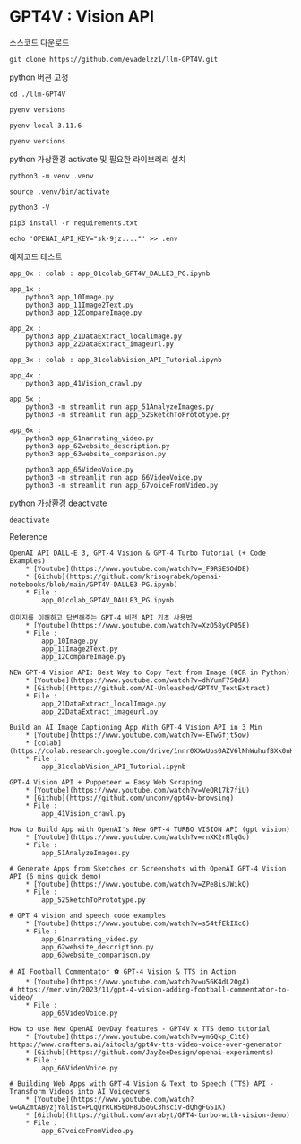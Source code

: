 # GPT4V : Vision API

소스코드 다운로드

    git clone https://github.com/evadelzz1/llm-GPT4V.git


python 버젼 고정

    cd ./llm-GPT4V

    pyenv versions

    pyenv local 3.11.6

    pyenv versions

python 가상환경 activate 및 필요한 라이브러리 설치

    python3 -m venv .venv

    source .venv/bin/activate

    python3 -V

    pip3 install -r requirements.txt

    echo 'OPENAI_API_KEY="sk-9jz...."' >> .env

예제코드 테스트

    app_0x : colab : app_01colab_GPT4V_DALLE3_PG.ipynb

    app_1x :
        python3 app_10Image.py
        python3 app_11Image2Text.py
        python3 app_12CompareImage.py

    app_2x :
        python3 app_21DataExtract_localImage.py
        python3 app_22DataExtract_imageurl.py

    app_3x : colab : app_31colabVision_API_Tutorial.ipynb

    app_4x :
        python3 app_41Vision_crawl.py

    app_5x :
        python3 -m streamlit run app_51AnalyzeImages.py
        python3 -m streamlit run app_52SketchToPrototype.py

    app_6x :
        python3 app_61narrating_video.py
        python3 app_62website_description.py
        python3 app_63website_comparison.py

        python3 app_65VideoVoice.py
        python3 -m streamlit run app_66VideoVoice.py
        python3 -m streamlit run app_67voiceFromVideo.py


python 가상환경 deactivate

    deactivate

Reference

    OpenAI API DALL-E 3, GPT-4 Vision & GPT-4 Turbo Tutorial (+ Code Examples)
        * [Youtube](https://www.youtube.com/watch?v=_F9RSESOdDE)
        * [Github](https://github.com/krisograbek/openai-notebooks/blob/main/GPT4V-DALLE3-PG.ipynb)
        * File :
            app_01colab_GPT4V_DALLE3_PG.ipynb

    이미지를 이해하고 답변해주는 GPT-4 비전 API 기초 사용법
        * [Youtube](https://www.youtube.com/watch?v=XzO58yCPQ5E)
        * File :
            app_10Image.py
            app_11Image2Text.py
            app_12CompareImage.py

    NEW GPT-4 Vision API: Best Way to Copy Text from Image (OCR in Python)
        * [Youtube](https://www.youtube.com/watch?v=dhYumF7SQdA)
        * [Github](https://github.com/AI-Unleashed/GPT4V_TextExtract)
        * File :
            app_21DataExtract_localImage.py
            app_22DataExtract_imageurl.py

    Build an AI Image Captioning App With GPT-4 Vision API in 3 Min
        * [Youtube](https://www.youtube.com/watch?v=-ETwGfjt5ow)
        * [colab](https://colab.research.google.com/drive/1nnr0XXwUos0AZV6lNhWuhufBXk0nHVr2#scrollTo=NOcytZ7u2WF-)
        * File :
            app_31colabVision_API_Tutorial.ipynb

    GPT-4 Vision API + Puppeteer = Easy Web Scraping
        * [Youtube](https://www.youtube.com/watch?v=VeQR17k7fiU)
        * [Github](https://github.com/unconv/gpt4v-browsing)
        * File :
            app_41Vision_crawl.py

    How to Build App with OpenAI's New GPT-4 TURBO VISION API (gpt vision)
        * [Youtube](https://www.youtube.com/watch?v=rnXK2rMlqGo)
        * File :
            app_51AnalyzeImages.py

    # Generate Apps from Sketches or Screenshots with OpenAI GPT-4 Vision API (6 mins quick demo)
        * [Youtube](https://www.youtube.com/watch?v=ZPe8isJWikQ)
        * File :
            app_52SketchToPrototype.py

    # GPT 4 vision and speech code examples
        * [Youtube](https://www.youtube.com/watch?v=s54tfEkIXc0)
        * File :
            app_61narrating_video.py
            app_62website_description.py
            app_63website_comparison.py

    # AI Football Commentator ⚽ GPT-4 Vision & TTS in Action
        * [Youtube](https://www.youtube.com/watch?v=u56K4dL20gA)
    # https://mer.vin/2023/11/gpt-4-vision-adding-football-commentator-to-video/
        * File :
            app_65VideoVoice.py

    How to use New OpenAI DevDay features - GPT4V x TTS demo tutorial
        * [Youtube](https://www.youtube.com/watch?v=ymGQkp_C1t0)
    https://www.crafters.ai/aitools/gpt4v-tts-video-voice-over-generator
        * [Github](https://github.com/JayZeeDesign/openai-experiments)
        * File :
            app_66VideoVoice.py

    # Building Web Apps with GPT-4 Vision & Text to Speech (TTS) API - Transform Videos into AI Voiceovers
        * [Youtube](https://www.youtube.com/watch?v=GAZmtAByzjY&list=PLqQrRCH56DH8JSoGC3hsciV-dQhgFGS1K)
        * [Github](https://github.com/avrabyt/GPT4-turbo-with-vision-demo)
        * File :
            app_67voiceFromVideo.py
